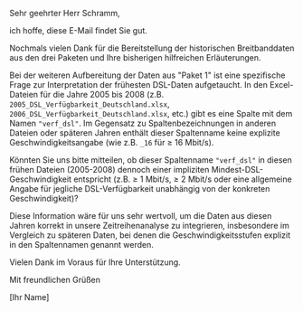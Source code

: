 Sehr geehrter Herr Schramm,

ich hoffe, diese E-Mail findet Sie gut.

Nochmals vielen Dank für die Bereitstellung der historischen Breitbanddaten aus den drei Paketen und Ihre bisherigen hilfreichen Erläuterungen.

Bei der weiteren Aufbereitung der Daten aus "Paket 1" ist eine spezifische Frage zur Interpretation der frühesten DSL-Daten aufgetaucht. In den Excel-Dateien für die Jahre 2005 bis 2008 (z.B. `2005_DSL_Verfügbarkeit_Deutschland.xlsx`, `2006_DSL_Verfügbarkeit_Deutschland.xlsx`, etc.) gibt es eine Spalte mit dem Namen `"verf_dsl"`. Im Gegensatz zu Spaltenbezeichnungen in anderen Dateien oder späteren Jahren enthält dieser Spaltenname keine explizite Geschwindigkeitsangabe (wie z.B. `_16` für ≥ 16 Mbit/s).

Könnten Sie uns bitte mitteilen, ob dieser Spaltenname `"verf_dsl"` in diesen frühen Dateien (2005-2008) dennoch einer impliziten Mindest-DSL-Geschwindigkeit entspricht (z.B. ≥ 1 Mbit/s, ≥ 2 Mbit/s oder eine allgemeine Angabe für jegliche DSL-Verfügbarkeit unabhängig von der konkreten Geschwindigkeit)?

Diese Information wäre für uns sehr wertvoll, um die Daten aus diesen Jahren korrekt in unsere Zeitreihenanalyse zu integrieren, insbesondere im Vergleich zu späteren Daten, bei denen die Geschwindigkeitsstufen explizit in den Spaltennamen genannt werden.

Vielen Dank im Voraus für Ihre Unterstützung.

Mit freundlichen Grüßen

[Ihr Name]

